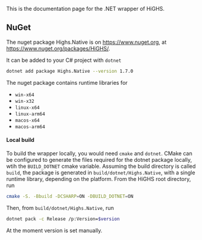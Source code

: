 This is the documentation page for the .NET wrapper of HiGHS.

## NuGet 

The nuget package Highs.Native is on https://www.nuget.org, at https://www.nuget.org/packages/HiGHS/. 

It can be added to your C# project with `dotnet`

```bash
dotnet add package Highs.Native --version 1.7.0
```

The nuget package contains runtime libraries for 

* `win-x64`
* `win-x32`
* `linux-x64`
* `linux-arm64`
* `macos-x64`
* `macos-arm64`

#### Local build

To build the wrapper locally, you would need `cmake` and `dotnet`. CMake can be configured to generate the files required for the dotnet package locally, wtih the `BUILD_DOTNET` cmake variable. Assuming the build directory is called `build`, the package is generated in `build/dotnet/Highs.Native`, with a single runtime library, depending on the platform. From the HiGHS root directory, run 

``` bash
cmake -S. -Bbuild -DCSHARP=ON -DBUILD_DOTNET=ON
```

Then, from `build/dotnet/Highs.Native`, run 

```bash
dotnet pack -c Release /p:Version=$version
```

At the moment version is set manually.
